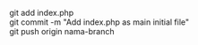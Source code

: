 git add index.php  
git commit -m "Add index.php as main initial file"  
git push origin nama-branch  
